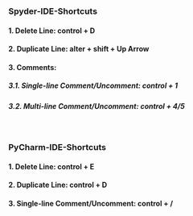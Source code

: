 ### Spyder-IDE-Shortcuts
#### 1. Delete Line: control + D 
#### 2. Duplicate Line: alter + shift + Up Arrow
#### 3. Comments:
##### 3.1. Single-line Comment/Uncomment: control + 1
##### 3.2. Multi-line Comment/Uncomment: control + 4/5

&nbsp;

### PyCharm-IDE-Shortcuts
#### 1. Delete Line: control + E
#### 2. Duplicate Line: control + D
#### 3. Single-line Comment/Uncomment: control + /
